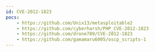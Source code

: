 ```yaml
---
id: CVE-2012-1823
pocs:
    - https://github.com/Unix13/metasploitable2
    - https://github.com/cyberharsh/PHP_CVE-2012-1823
    - https://github.com/drone789/CVE-2012-1823
    - https://github.com/gamamaru6005/oscp_scripts-1
---
```

